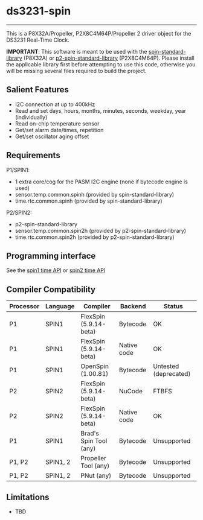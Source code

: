# ds3231-spin 
-------------

This is a P8X32A/Propeller, P2X8C4M64P/Propeller 2 driver object for the DS3231 Real-Time Clock.

**IMPORTANT**: This software is meant to be used with the [spin-standard-library](https://github.com/avsa242/spin-standard-library) (P8X32A) or [p2-spin-standard-library](https://github.com/avsa242/p2-spin-standard-library) (P2X8C4M64P). Please install the applicable library first before attempting to use this code, otherwise you will be missing several files required to build the project.

## Salient Features

* I2C connection at up to 400kHz
* Read and set days, hours, months, minutes, seconds, weekday, year (individually)
* Read on-chip temperature sensor
* Get/set alarm date/times, repetition
* Get/set oscillator aging offset

## Requirements

P1/SPIN1:
* 1 extra core/cog for the PASM I2C engine (none if bytecode engine is used)
* sensor.temp.common.spinh (provided by spin-standard-library)
* time.rtc.common.spinh (provided by spin-standard-library)

P2/SPIN2:
* p2-spin-standard-library
* sensor.temp.common.spin2h (provided by p2-spin-standard-library)
* time.rtc.common.spin2h (provided by p2-spin-standard-library)

## Programming interface

See the [spin1 time API](https://github.com/avsa242/spin-standard-library/tree/testing/api/time.md)
or [spin2 time API](https://github.com/avsa242/p2-spin-standard-library/tree/testing/api/time.md)

## Compiler Compatibility

| Processor | Language | Compiler               | Backend     | Status                |
|-----------|----------|------------------------|-------------|-----------------------|
| P1        | SPIN1    | FlexSpin (5.9.14-beta) | Bytecode    | OK                    |
| P1        | SPIN1    | FlexSpin (5.9.14-beta) | Native code | OK                    |
| P1        | SPIN1    | OpenSpin (1.00.81)     | Bytecode    | Untested (deprecated) |
| P2        | SPIN2    | FlexSpin (5.9.14-beta) | NuCode      | FTBFS                 |
| P2        | SPIN2    | FlexSpin (5.9.14-beta) | Native code | OK                    |
| P1        | SPIN1    | Brad's Spin Tool (any) | Bytecode    | Unsupported           |
| P1, P2    | SPIN1, 2 | Propeller Tool (any)   | Bytecode    | Unsupported           |
| P1, P2    | SPIN1, 2 | PNut (any)             | Bytecode    | Unsupported           |

## Limitations

* TBD

